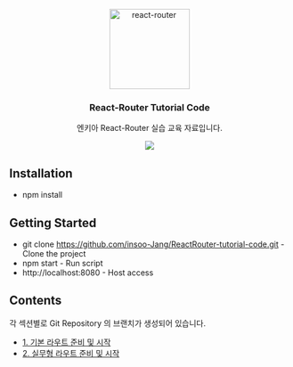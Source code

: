 <p align="center">
  <a href="http://www.nkia.co.kr/">
    <img alt="react-router" src="http://www.nkia.co.kr/images/common/logo.png" width="144">
  </a>
</p>

<h3 align="center">
  React-Router Tutorial Code
</h3>

<p align="center">
  엔키아  React-Router 실습 교육 자료입니다. 
</p>

<p align="center">
  <a href="https://en.wikipedia.org/wiki/MIT_License"><img src="https://img.shields.io/npm/l/react-design-editor?style=flat-square"></a>
</p>


## Installation

-   npm install

## Getting Started
-   git clone https://github.com/insoo-Jang/ReactRouter-tutorial-code.git - Clone the project
-   npm start - Run script
-   http://localhost:8080 - Host access

## Contents

각 섹션별로 Git Repository 의 브랜치가 생성되어 있습니다.

-   [1. 기본 라우트 준비 및 시작](https://github.com/insoo-Jang/ReactRouter-tutorial-code/tree/step1)
-   [2. 실무형 라우트 준비 및 시작](https://github.com/insoo-Jang/ReactRouter-tutorial-code/tree/step2)
